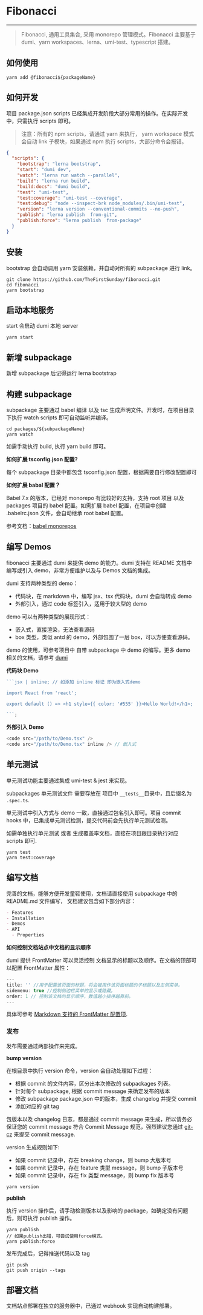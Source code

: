 # Fibonacci

---

> Fibonacci, 通用工具集合, 采用 monorepo 管理模式。Fibonacci 主要基于 dumi、yarn workspaces、lerna、umi-test、typescript 搭建。

## 如何使用

```
yarn add @fibonacci${packageName}
```

## 如何开发

项目 package.json scripts 已经集成开发阶段大部分常用的操作。在实际开发中，只需执行 scripts 即可。

> 注意：所有的 npm scripts，请通过 yarn 来执行， yarn workspace 模式会自动 link 子模块，如果通过 npm 执行 scripts，大部分命令会报错。

```json
{
  "scripts": {
    "bootstrap": "lerna bootstrap",
    "start": "dumi dev",
    "watch": "lerna run watch --parallel",
    "build": "lerna run build",
    "build:docs": "dumi build",
    "test": "umi-test",
    "test:coverage": "umi-test --coverage",
    "test:debug": "node --inspect-brk node_modules/.bin/umi-test",
    "version": "lerna version --conventional-commits --no-push",
    "publish": "lerna publish  from-git",
    "publish:force": "lerna publish  from-package"
  }
}
```

## 安装

bootstrap 会自动调用 yarn 安装依赖，并自动对所有的 subpackage 进行 link。

```shell
git clone https://github.com/TheFirstSunday/fibonacci.git
cd fibonacci
yarn bootstrap
```

## 启动本地服务

start 会启动 dumi 本地 server

```shell
yarn start
```

## 新增 subpackage

新增 subpackage 后记得运行 lerna bootstrap

## 构建 subpackage

subpackage 主要通过 babel 编译 以及 tsc 生成声明文件。开发时，在项目目录下执行 watch scripts 即可自动监听并编译。

```shell
cd packages/${subpackageName}
yarn watch
```

如需手动执行 build, 执行 yarn build 即可。

**如何扩展 tsconfig.json 配置?**

每个 subpackage 目录中都包含 tsconfig.json 配置，根据需要自行修改配置即可

**如何扩展 babal 配置？**

Babel 7.x 的版本，已经对 monorepo 有比较好的支持，支持 root 项目 以及 packages 项目的 babel 配置。如需扩展 babel 配置，在项目中创建 .babelrc.json 文件，会自动继承 root babel 配置。

参考文档：[babel monorepos](https://babeljs.io/docs/en/config-files#monorepos)

## 编写 Demos

fibonacci 主要通过 dumi 来提供 demo 的能力。dumi 支持在 README 文档中编写或引入 demo，非常方便维护以及与 Demos 文档的集成。

dumi 支持两种类型的 demo：

- 代码块，在 markdown 中，编写 jsx、tsx 代码块，dumi 会自动转成 demo
- 外部引入，通过 code 标签引入，适用于较大型的 demo

demo 可以有两种类型的展现形式：

- 嵌入式，直接渲染，无法查看源码
- box 类型，类似 antd 的 demo，外部包围了一层 box，可以方便查看源码。

demo 的使用，可参考项目中 自带 subpackage 中 demo 的编写。更多 demo 相关的文档，请参考 [dumi](https://d.umijs.org/guide/demo-principle)

**代码块 Demo**

````js
```jsx | inline; // 如添加 inline 标记 即为嵌入式demo

import React from 'react';

export default () => <h1 style={{ color: '#555' }}>Hello World!</h1>;

```;
````

**外部引入 Demo**

```js
<code src="/path/to/Demo.tsx" />
<code src="/path/to/Demo.tsx" inline /> // 嵌入式
```

## 单元测试

单元测试功能主要通过集成 umi-test & jest 来实现。

subpackages 单元测试文件 需要存放在 项目中 `__tests__`目录中，且后缀名为 `.spec.ts`.

单元测试中引入方式与 demo 一致，直接通过包名引入即可。项目 commit hooks 中，已集成单元测试检测，提交代码前会先执行单元测试检测。

如需单独执行单元测试 或者 生成覆盖率文档，直接在项目跟目录执行对应 scripts 即可.

```shell
yarn test
yarn test:coverage
```

## 编写文档

完善的文档，能够方便开发童鞋使用，文档请直接使用 subpackage 中的 README.md 文件编写， 文档建议包含如下部分内容：

```md
- Features
- Installation
- Demos
- API
  - Properties
```

**如何控制文档站点中文档的显示顺序**

dumi 提供 FrontMatter 可以灵活控制 文档显示的标题以及顺序。在文档的顶部可以配置 FrontMatter 属性：

```js
---
title: '' //用于配置该页面的标题，将会被用作该页面标题的子标题以及左侧菜单。
sidemenu: true //控制侧边栏菜单的显示或隐藏。
order: 1 // 控制该文档的显示顺序，数值越小排序越靠前。
---
```

具体可参考 [Markdown 支持的 FrontMatter 配置项](https://d.umijs.org/config/frontmatter#title).

### 发布

发布需要通过两部操作来完成。

**bump version**

在根目录中执行 version 命令，version 会自动处理如下过程：

- 根据 commit 的文件内容，区分出本次修改的 subpackages 列表。
- 针对每个 subpackage, 根据 commit message 来确定发布的版本
- 修改 subpackage package.json 中的版本，生成 changelog 并提交 commit
- 添加对应的 git tag

包版本以及 changelog 日志，都是通过 commit message 来生成，所以请务必保证您的 commit message 符合 Commit Message 规范，强烈建议您通过 [git-cz](https://github.com/commitizen/cz-cli) 来提交 commit message.

version 生成规则如下:

- 如果 commit 记录中，存在 breaking change，则 bump 大版本号
- 如果 commit 记录中，存在 feature 类型 message，则 bump 子版本号
- 如果 commit 记录中，存在 fix 类型 message，则 bump fix 版本号

```shell
yarn version
```

**publish**

执行 version 操作后，请手动检测版本以及影响的 package，如确定没有问题后，则可执行 publish 操作。

```shell
yarn publish
// 如果publish出错，可尝试使用force模式。
yarn publish:force
```

发布完成后，记得推送代码以及 tag

```
git push
git push origin --tags
```

## 部署文档

文档站点部署在独立的服务器中，已通过 webhook 实现自动构建部署。
